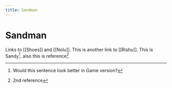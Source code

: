 ```yaml
---
title: Sandman
---
```


# Sandman

Links to [[Shoes]] and [[Nolu]]. This is another link to [[Rishu]]. This is Sandy[^1]. also this is reference[^2]

[^1]: Would this sentence look better in Game version?
[^2]: 2nd reference